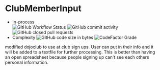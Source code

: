 # ClubMemberInput

- In-process  
![GitHub Workflow Status](https://img.shields.io/github/workflow/status/CJones217/ClubMemberInput/Java%20CI%20with%20Gradle?logo=GitHub)
![GitHub commit activity](https://img.shields.io/github/commit-activity/m/CJones217/ClubMemberInput)
![GitHub closed pull requests](https://img.shields.io/github/issues-pr-closed-raw/CJones217/ClubMemberInput?logo=GitHub)
- Complexity
![GitHub code size in bytes](https://img.shields.io/github/languages/code-size/CJones217/ClubMemberInput?logo=GitHub)
![CodeFactor Grade](https://img.shields.io/codefactor/grade/github/CJones217/ClubMemberInput?logo=GitHub)

modified dojoclub to use at club sign ups.
User can put in their info and it will be added to a textfile for further processing.
This is better than having an open spreadsheet because people signing up can't see each others personal information.
